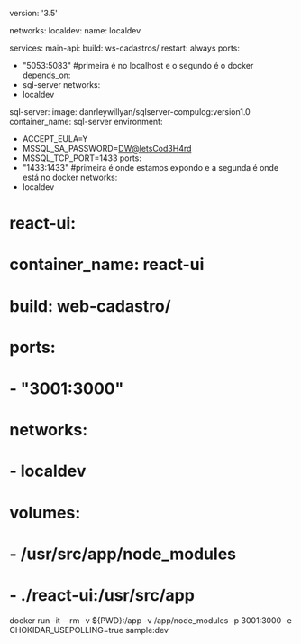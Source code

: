 version: '3.5'

networks:
localdev:
name: localdev

services:
main-api:
build: ws-cadastros/
restart: always
ports:
- "5053:5083" #primeira é no localhost e o segundo é o docker
depends_on:
- sql-server
networks:
- localdev

sql-server:
image: danrleywillyan/sqlserver-compulog:version1.0
container_name: sql-server
environment:
- ACCEPT_EULA=Y
- MSSQL_SA_PASSWORD=<DW@letsCod3H4rd>
- MSSQL_TCP_PORT=1433
ports:
- "1433:1433" #primeira é onde estamos expondo e a segunda é onde está no docker
networks:
- localdev

# react-ui:
# container_name: react-ui
# build: web-cadastro/
# ports:
# - "3001:3000"
# networks:
# - localdev
# volumes:
# - /usr/src/app/node_modules
# - ./react-ui:/usr/src/app

docker run -it --rm -v ${PWD}:/app -v /app/node_modules -p 3001:3000 -e CHOKIDAR_USEPOLLING=true sample:dev